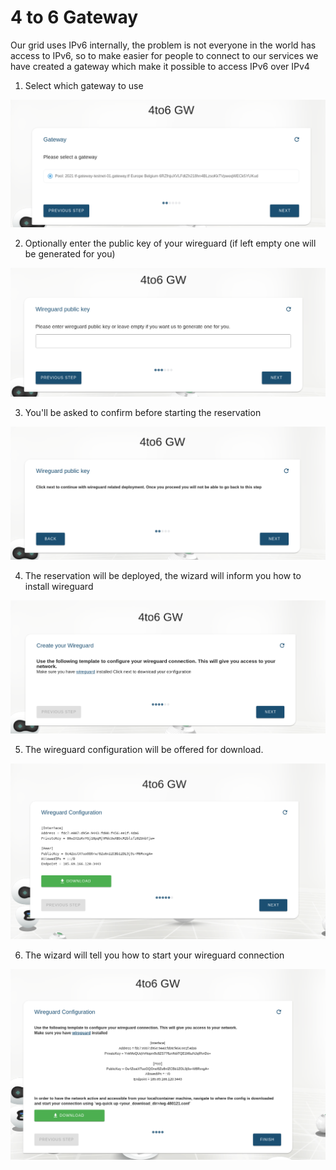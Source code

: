 # 4 to 6 Gateway

Our grid uses IPv6 internally, the problem is not everyone in the world has access to IPv6, so to make easier for people to connect to our services we have created a gateway which make it possible to access IPv6 over IPv4

1. Select which gateway to use

![Choose gateway](./img/four_to_six_choose_gateway.png)

2. Optionally enter the public key of your wireguard (if left empty one will be generated for you)

![Choose public key](./img/four_to_six_choose_wg_public_key.png)

3. You'll be asked to confirm before starting the reservation

![Choose public key](./img/four_to_six_confirmation.png)

4. The reservation will be deployed, the wizard will inform you how to install wireguard

![Install wireguard](./img/four_to_six_choose_wg_info.png)

5. The wireguard configuration will be offered for download.

![Download config](./img/four_to_six_choose_wg_config_download.png)

6. The wizard will tell you how to start your wireguard connection

![Start Wireguard](./img/four_to_six_success.png)
